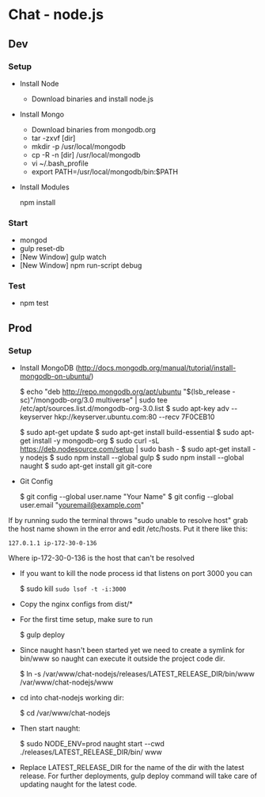 # Chat - node.js

## Dev

### Setup

* Install Node
    - Download binaries and install node.js
* Install Mongo
    - Download binaries from mongodb.org
    - tar -zxvf [dir]
    - mkdir -p /usr/local/mongodb
    - cp -R -n [dir] /usr/local/mongodb
    - vi ~/.bash_profile
    - export PATH=/usr/local/mongodb/bin:$PATH
* Install Modules

    npm install

### Start

* mongod
* gulp reset-db
* [New Window] gulp watch
* [New Window] npm run-script debug

### Test

* npm test

## Prod


### Setup

* Install MongoDB (http://docs.mongodb.org/manual/tutorial/install-mongodb-on-ubuntu/)

    $ echo "deb http://repo.mongodb.org/apt/ubuntu "$(lsb_release -sc)"/mongodb-org/3.0 multiverse" | sudo tee /etc/apt/sources.list.d/mongodb-org-3.0.list
    $ sudo apt-key adv --keyserver hkp://keyserver.ubuntu.com:80 --recv 7F0CEB10

    $ sudo apt-get update
    $ sudo apt-get install build-essential
    $ sudo apt-get install -y mongodb-org
    $ sudo curl -sL https://deb.nodesource.com/setup | sudo bash -
    $ sudo apt-get install -y nodejs
    $ sudo npm install --global gulp
    $ sudo npm install --global naught
    $ sudo apt-get install git git-core

* Git Config

    $ git config --global user.name "Your Name"
    $ git config --global user.email "youremail@example.com"

If by running sudo the terminal throws "sudo unable to resolve host" grab the host name shown in the error and edit /etc/hosts. Put it there like this:

    127.0.1.1 ip-172-30-0-136

Where ip-172-30-0-136 is the host that can't be resolved

* If you want to kill the node process id that listens on port 3000 you can

    $ sudo kill `sudo lsof -t -i:3000`

* Copy the nginx configs from dist/*
* For the first time setup, make sure to run

    $ gulp deploy

* Since naught hasn't been started yet we need to create a symlink for bin/www so naught can execute it outside the project code dir.

    $ ln -s /var/www/chat-nodejs/releases/LATEST_RELEASE_DIR/bin/www /var/www/chat-nodejs/www

* cd into chat-nodejs working dir:

    $ cd /var/www/chat-nodejs

* Then start naught:

    $ sudo NODE_ENV=prod naught start --cwd ./releases/LATEST_RELEASE_DIR/bin/ www

* Replace LATEST_RELEASE_DIR for the name of the dir with the latest release. For further deployments, gulp deploy command will take care of updating naught for the latest code.
